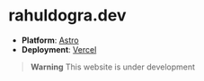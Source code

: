 # rahuldogra.dev

- **Platform**: [Astro](https://github.com/withastro/astro)
- **Deployment**: [Vercel](https://www.vercel.com/)

> **Warning** This website is under development
